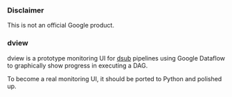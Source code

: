 ### Disclaimer

This is not an official Google product.

### dview

dview is a prototype monitoring UI for [dsub](https://github.com/googlegenomics/dsub)
pipelines using Google Dataflow to graphically show progress in executing a DAG.

To become a real monitoring UI, it should be ported to Python and polished up.